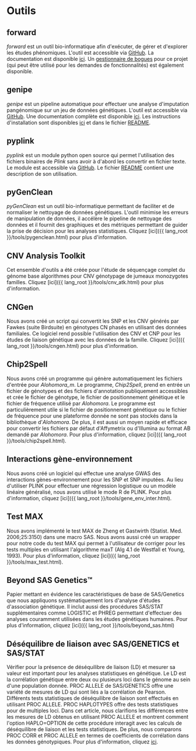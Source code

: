 
# Outils

## forward

*forward* est un outil bio-informatique afin d'exécuter, de gérer et d'explorer
les études phénomiques. L'outil est accessible via
[GitHub](https://github.com/legaultmarc/forward). La documentation est
disponible [ici](http://legaultmarc.github.io/forward/). Un [gestionnaire de
bogues](https://github.com/legaultmarc/forward/issues) pour ce projet (qui peut
être utilisé pour les demandes de fonctionnalités) est également disponible.


## genipe

*genipe* est un pipeline automatique pour effectuer une analyse d'imputation
pangénomique sur un jeu de données génétiques. L'outil est accessible via
[GitHub](https://github.com/pgxcentre/genipe). Une documentation complète est
disponible [ici](http://pgxcentre.github.io/genipe/). Les instructions
d'installation sont disponibles
[ici](http://pgxcentre.github.io/genipe/installation.html) et dans le fichier
[README](https://github.com/pgxcentre/genipe/blob/master/README.mkd).


## pyplink

*pyplink* est un module python open source qui permet l'utilisation des
fichiers binaires de *Plink* sans avoir à d'abord les convertir en fichier
texte. Le module est accessible via
[GitHub](https://github.com/lemieuxl/pyplink). Le fichier
[README](https://github.com/lemieuxl/pyplink/blob/master/README.mkd) contient
une description de son utilisation.


## pyGenClean

*pyGenClean* est un outil bio-informatique permettant de faciliter et de
normaliser le nettoyage de données génétiques. L'outil minimise les erreurs de
manipulation de données, il accélère le pipeline de nettoyage des données et il
fournit des graphiques et des métriques permettant de guider la prise de
décision pour les analyses statistiques. Cliquez
[ici]({{ lang_root }}/tools/pygenclean.html) pour plus d'information.


## CNV Analysis Toolkit

Cet ensemble d'outils a été créée pour l'étude de séquençage complet du génome
base algorithmes pour CNV génotypage de jumeaux monozygotes familles. Cliquez
[ici]({{ lang_root }}/tools/cnv_atk.html) pour plus d'information.


## CNGen

Nous avons créé un script qui convertit les SNP et les CNV générés par Fawkes
(suite Birdsuite) en génotypes CN phasés en utilisant des données familiales.
Ce logiciel rend possible l'utilisation des CNV et CNP pour les études de
liaison génétique avec les données de la famille. Cliquez
[ici]({{ lang_root }}/tools/cngen.html) pour plus d'information.


## Chip2Spell

Nous avons créé un programme qui génère automatiquement les fichiers d'entrée
pour *Alohomora_m*. Le programme, *Chip2Spell*, prend en entrée un fichier de
génotypes et des fichiers d'annotation publiquement accessibles et crée le
fichier de génotype, le fichier de positionnement génétique et le fichier de
fréquence utilisé par *Alohomora*. Le programme est particulièrement utile si
le fichier de positionnement génétique ou le fichier de fréquence pour une
plateforme donnée ne sont pas stockés dans la bibliothèque d'*Alohomora*. De
plus, il est aussi un moyen rapide et efficace pour convertir les fichiers par
défaut d'Affymetrix ou d'Illumina au format AB demandé par *Alohomora*. Pour
plus d'information, cliquez [ici]({{ lang_root }}/tools/chip2spell.html).


## Interactions gène-environnement

Nous avons créé un logiciel qui effectue une analyse GWAS des interactions
gènes-environnement pour les SNP et SNP imputées. Au lieu d'utiliser PLINK pour
effectuer une régression logistique ou  un modèle linéaire généralisé, nous
avons utilisé le mode R de PLINK. Pour plus d'information, cliquez
[ici]({{ lang_root }}/tools/gene_env_inter.html).


## Test MAX

Nous avons implémenté le test MAX de Zheng et Gastwirth (Statist. Med.
2006;25:3150) dans une macro SAS. Nous avons aussi créé un wrapper pour notre
code du test MAX qui permet à l'utilisateur de corriger pour les tests
multiples en utilisant l'algorithme maxT (Alg 4.1 de Westfall et Young, 1993).
Pour plus d'information, cliquez [ici]({{ lang_root }}/tools/max_test.html).


## Beyond SAS Genetics™

Papier mettant en évidence les caractéristiques de base de SAS/Genetics que
nous appliquons systématiquement lors d'analyse d'études d'association
génétique. Il inclut aussi des procédures SAS/STAT supplémentaires comme
LOGISTIC et PHREG permettant d'effectuer des analyses couramment utilisées dans
les études génétiques humaines. Pour plus d'information, cliquez
[ici]({{ lang_root }}/tools/beyond_sas.html)


## Déséquilibre de liaison avec SAS/GENETICS et SAS/STAT

Vérifier pour la présence de déséquilibre de liaison (LD) et mesurer sa valeur
est important pour les analyses statistiques en génétique. Le LD est la
corrélation génétique entre deux ou plusieurs loci dans le génome au sein d'une
population donnée. PROC ALLELE de SAS/GENETICS offre une variété de mesures de
LD qui sont liés a la corrélation de Pearson. Différents tests statistiques de
déséquilibre de liaison sont effectués en utilisant PROC ALLELE. PROC
HAPLOTYPES offre des tests statistiques pour de multiples loci. Dans cet
article, nous clarifions les différences entre les mesures de LD obtenus en
utilisant PROC ALLELE et montrent comment l'option HAPLO=OPTION de cette
procédure interagit avec les calculs de déséquilibre de liaison et les tests
statistiques. De plus, nous comparons PROC CORR et PROC ALLELE en termes de
coefficients de corrélation dans les données génotypiques. Pour plus
d'information, cliquez
[ici](http://statgen.org/wp-content/uploads/2012/08/testing_for_ld_using_sas.pdf).
